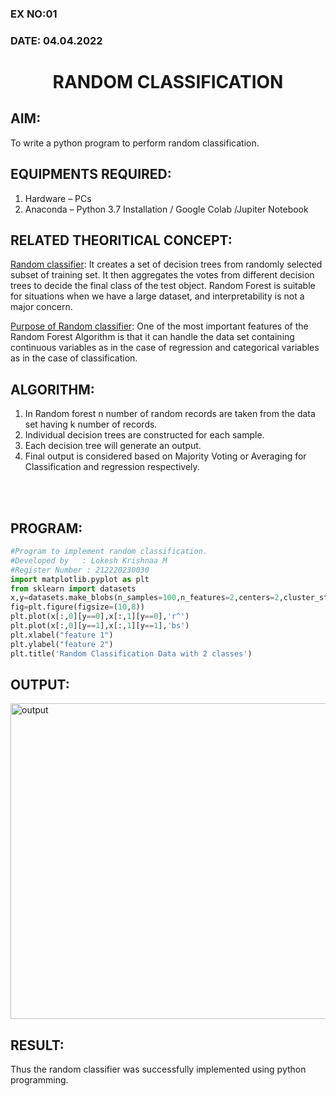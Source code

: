 ### EX NO:01
### DATE: 04.04.2022
# <p align="center">RANDOM CLASSIFICATION<p/>
## AIM:
To write a python program to perform random classification.

## EQUIPMENTS REQUIRED:
1. Hardware – PCs
2. Anaconda – Python 3.7 Installation / Google Colab /Jupiter Notebook

## RELATED THEORITICAL CONCEPT:
<ins>Random classifier</ins>: It creates a set of decision trees from randomly selected subset of training set. It then aggregates the votes from different decision trees to decide the final class of the test object. Random Forest is suitable for situations when we have a large dataset, and interpretability is not a major concern.

<ins>Purpose of Random classifier</ins>: One of the most important features of the Random Forest Algorithm is that it can handle the data set containing continuous variables as in the case of regression and categorical variables as in the case of classification.

## ALGORITHM:
1. In Random forest n number of random records are taken from the data set having k number of records.
2. Individual decision trees are constructed for each sample.
3. Each decision tree will generate an output.
4. Final output is considered based on Majority Voting or Averaging for Classification and regression respectively.
<br>
<br> 

## PROGRAM:
```python
#Program to implement random classification.
#Developed by   : Lokesh Krishnaa M 
#Register Number : 212220230030
import matplotlib.pyplot as plt
from sklearn import datasets
x,y=datasets.make_blobs(n_samples=100,n_features=2,centers=2,cluster_std=1.05,random_state=2)
fig=plt.figure(figsize=(10,8))
plt.plot(x[:,0][y==0],x[:,1][y==0],'r^')
plt.plot(x[:,0][y==1],x[:,1][y==1],'bs')
plt.xlabel("feature 1")
plt.ylabel("feature 2")
plt.title('Random Classification Data with 2 classes')
```

## OUTPUT:
<img width="505" alt="output" src="https://user-images.githubusercontent.com/75234991/163532920-70581c32-b131-41bb-8f9e-d7bf011bf901.png">

## RESULT:
Thus the random classifier was successfully implemented using python programming.

